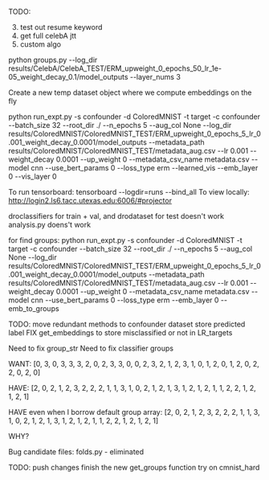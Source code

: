 TODO:

3) test out resume keyword
4) get full celebA jtt
6) custom algo



python groups.py --log_dir results/CelebA/CelebA_TEST/ERM_upweight_0_epochs_50_lr_1e-05_weight_decay_0.1/model_outputs --layer_nums 3


Create a new temp dataset object where we compute embeddings on the fly

python run_expt.py -s confounder -d ColoredMNIST -t target -c confounder --batch_size 32 --root_dir ./ --n_epochs 5 --aug_col None --log_dir results/ColoredMNIST/ColoredMNIST_TEST/ERM_upweight_0_epochs_5_lr_0.001_weight_decay_0.0001/model_outputs --metadata_path results/ColoredMNIST/ColoredMNIST_TEST/metadata_aug.csv --lr 0.001 --weight_decay 0.0001 --up_weight 0 --metadata_csv_name metadata.csv --model cnn --use_bert_params 0 --loss_type erm --learned_vis --emb_layer 0 --vis_layer 0


To run tensorboard: tensorboard --logdir=runs --bind_all
To view locally: http://login2.ls6.tacc.utexas.edu:6006/#projector


droclassifiers for train + val, and drodataset for test doesn't work
analysis.py doens't work

for find groups:
python run_expt.py -s confounder -d ColoredMNIST -t target -c confounder --batch_size 32 --root_dir ./ --n_epochs 5 --aug_col None --log_dir results/ColoredMNIST/ColoredMNIST_TEST/ERM_upweight_0_epochs_5_lr_0.001_weight_decay_0.0001/model_outputs --metadata_path results/ColoredMNIST/ColoredMNIST_TEST/metadata_aug.csv --lr 0.001 --weight_decay 0.0001 --up_weight 0 --metadata_csv_name metadata.csv --model cnn --use_bert_params 0 --loss_type erm --emb_layer 0 --emb_to_groups

TODO:
move redundant methods to confounder dataset
store predicted label
FIX get_embeddings to store misclassified or not in LR_targets

Need to fix group_str
Need to fix classifier groups

WANT: [0, 3, 0, 3, 3, 3, 2, 0, 2, 3, 3, 0, 0, 2, 3, 2, 1, 2, 3, 1, 0, 1, 2, 0,
        1, 2, 0, 2, 2, 0, 2, 0]

HAVE: [2, 0, 2, 1, 2, 3, 2, 2, 2, 1, 1, 3, 1, 0, 2, 1, 2, 1, 3, 1, 2, 1, 2, 1,
        1, 2, 2, 1, 2, 1, 2, 1]

HAVE even when I borrow default group array: [2, 0, 2, 1, 2, 3, 2, 2, 2, 1, 1, 3, 1, 0, 2, 1, 2, 1, 3, 1, 2, 1, 2, 1,
        1, 2, 2, 1, 2, 1, 2, 1]

WHY?

Bug candidate files:
folds.py - eliminated


TODO:
push changes
finish the new get_groups function
try on cmnist_hard